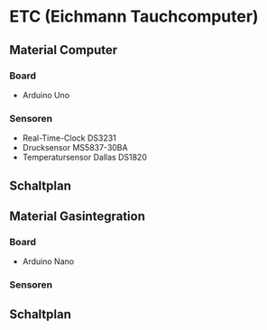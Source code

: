 # ETC (Eichmann Tauchcomputer)

## Material Computer
### Board
- Arduino Uno

### Sensoren
- Real-Time-Clock DS3231
- Drucksensor MS5837-30BA
- Temperatursensor Dallas DS1820

## Schaltplan 

## Material Gasintegration
### Board
- Arduino Nano

### Sensoren

## Schaltplan 

